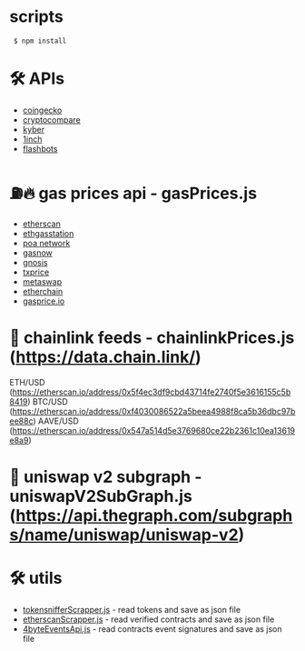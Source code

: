 # scripts
 
```
 $ npm install

```

# 🛠 APIs

- [coingecko](https://api.coingecko.com)
- [cryptocompare](https://min-api.cryptocompare.com/)
- [kyber](https://api.kyber.network)
- [1inch](https://api.1inch.exchange)
- [flashbots](https://blocks.flashbots.net)

# ⛽🔥 gas prices api - gasPrices.js

- [etherscan](https://api.etherscan.io/api)
- [ethgasstation](https://ethgasstation.info)
- [poa network](https://gasprice.poa.network/)
- [gasnow](https://www.gasnow.org/api/v3/gas/price)
- [gnosis](https://safe-relay.gnosis.io/api/v1/gas-station/)
- [txprice](https://api.txprice.com/)
- [metaswap](https://api.metaswap.codefi.network/gasPrices)
- [etherchain](https://www.etherchain.org/api/gasPriceOracle)
- [gasprice.io](https://api.gasprice.io)

# 🔗 chainlink feeds - chainlinkPrices.js (https://data.chain.link/)

ETH/USD  (https://etherscan.io/address/0x5f4ec3df9cbd43714fe2740f5e3616155c5b8419)
BTC/USD  (https://etherscan.io/address/0xf4030086522a5beea4988f8ca5b36dbc97bee88c)
AAVE/USD (https://etherscan.io/address/0x547a514d5e3769680ce22b2361c10ea13619e8a9)

# 🔗 uniswap v2 subgraph - uniswapV2SubGraph.js (https://api.thegraph.com/subgraphs/name/uniswap/uniswap-v2)

# 🛠 utils 

- [tokensnifferScrapper.js](https://tokensniffer.com/) - read tokens and save as json file
- [etherscanScrapper.js](https://etherscan.io/accounts/label/compound) - read verified contracts and save as json file
- [4byteEventsApi.js](https://www.4byte.directory/api/v1/event-signatures/?format=json) - read contracts event signatures and save as json file

